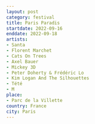 ```yaml
---
layout: post
category: festival
title: Paris Paradis
startdate: 2022-09-16
enddate: 2022-09-18
artists: 
- Santa
- Florent Marchet
- Cats On Trees
- Axel Bauer
- Mickey 3D
- Peter Doherty & Frédéric Lo
- Kim Logan And The Silhouettes
- Tété
- M
place: 
- Parc de la Villette
country: France
city: Paris
---
```


